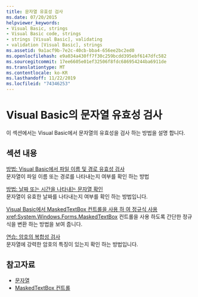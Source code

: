 ```yaml
---
title: 문자열 유효성 검사
ms.date: 07/20/2015
helpviewer_keywords:
- Visual Basic, strings
- Visual Basic code, strings
- strings [Visual Basic], validating
- validation [Visual Basic], strings
ms.assetid: 9a1acf9b-7e2c-40cb-bba4-656ee2bc2ed0
ms.openlocfilehash: e9a034a430ff7f30c259bcdd395ebf6147dfc582
ms.sourcegitcommit: 17ee6605e01ef32506f8fdc686954244ba6911de
ms.translationtype: MT
ms.contentlocale: ko-KR
ms.lasthandoff: 11/22/2019
ms.locfileid: "74346253"
---
```

# <a name="validating-strings-in-visual-basic"></a>Visual Basic의 문자열 유효성 검사
이 섹션에서는 Visual Basic에서 문자열의 유효성을 검사 하는 방법을 설명 합니다.  
  
## <a name="in-this-section"></a>섹션 내용  
 [방법: Visual Basic에서 파일 이름 및 경로 유효성 검사](../../../../visual-basic/programming-guide/language-features/strings/how-to-validate-file-names-and-paths.md)  
 문자열이 파일 이름 또는 경로를 나타내는지 여부를 확인 하는 방법  
  
 [방법: 날짜 또는 시간을 나타내는 문자열 확인](../../../../visual-basic/programming-guide/language-features/strings/how-to-validate-strings-that-represent-dates-or-times.md)  
 문자열이 유효한 날짜를 나타내는지 여부를 확인 하는 방법입니다.  
  
 [Visual Basic에서 MaskedTextBox 컨트롤을 사용 하 여 정규식 사용](../../../../visual-basic/programming-guide/language-features/strings/using-regular-expressions-with-the-maskedtextbox-control.md)  
 <xref:System.Windows.Forms.MaskedTextBox> 컨트롤을 사용 하도록 간단한 정규식을 변환 하는 방법을 보여 줍니다.  
  
 [연습: 암호의 복합성 검사](../../../../visual-basic/programming-guide/language-features/strings/walkthrough-validating-that-passwords-are-complex.md)  
 문자열에 강력한 암호의 특징이 있는지 확인 하는 방법입니다.  
  
## <a name="see-also"></a>참고자료

- [문자열](../../../../visual-basic/programming-guide/language-features/strings/index.md)
- [MaskedTextBox 컨트롤](../../../../framework/winforms/controls/maskedtextbox-control-windows-forms.md)
